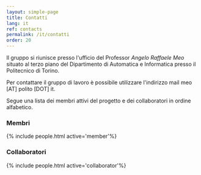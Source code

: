 ```yaml
---
layout: simple-page
title: Contatti
lang: it
ref: contacts 
permalink: /it/contatti
order: 20
---
```


Il gruppo si riunisce presso l'ufficio del Professor *Angelo Raffaele Meo* situato al
terzo piano del Dipartimento di Automatica e Informatica presso il Politecnico
di Torino. 

Per contattare il gruppo di lavoro è possibile utilizzare l'indirizzo mail meo [AT] polito [DOT] it.

Segue una lista dei membri attivi del progetto e dei collaboratori in
ordine alfabetico.

### Membri 
{% include people.html active='member'%}

### Collaboratori
{% include people.html active='collaborator'%}

